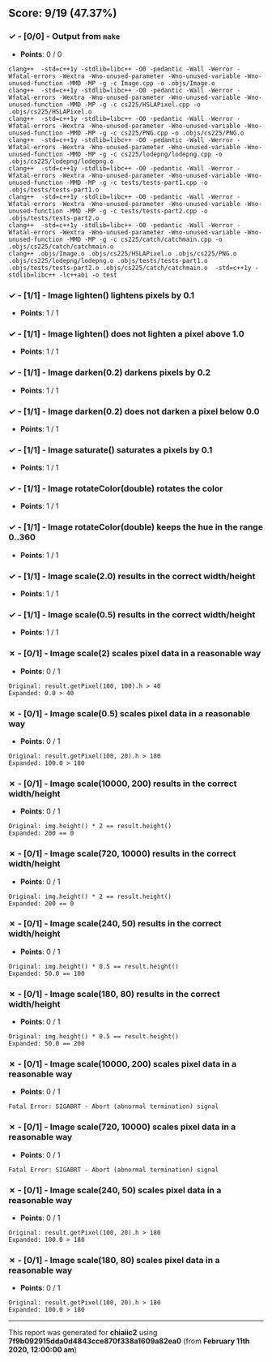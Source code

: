 


## Score: 9/19 (47.37%)


### ✓ - [0/0] - Output from `make`

- **Points**: 0 / 0


```
clang++  -std=c++1y -stdlib=libc++ -O0 -pedantic -Wall -Werror -Wfatal-errors -Wextra -Wno-unused-parameter -Wno-unused-variable -Wno-unused-function -MMD -MP -g -c Image.cpp -o .objs/Image.o
clang++  -std=c++1y -stdlib=libc++ -O0 -pedantic -Wall -Werror -Wfatal-errors -Wextra -Wno-unused-parameter -Wno-unused-variable -Wno-unused-function -MMD -MP -g -c cs225/HSLAPixel.cpp -o .objs/cs225/HSLAPixel.o
clang++  -std=c++1y -stdlib=libc++ -O0 -pedantic -Wall -Werror -Wfatal-errors -Wextra -Wno-unused-parameter -Wno-unused-variable -Wno-unused-function -MMD -MP -g -c cs225/PNG.cpp -o .objs/cs225/PNG.o
clang++  -std=c++1y -stdlib=libc++ -O0 -pedantic -Wall -Werror -Wfatal-errors -Wextra -Wno-unused-parameter -Wno-unused-variable -Wno-unused-function -MMD -MP -g -c cs225/lodepng/lodepng.cpp -o .objs/cs225/lodepng/lodepng.o
clang++  -std=c++1y -stdlib=libc++ -O0 -pedantic -Wall -Werror -Wfatal-errors -Wextra -Wno-unused-parameter -Wno-unused-variable -Wno-unused-function -MMD -MP -g -c tests/tests-part1.cpp -o .objs/tests/tests-part1.o
clang++  -std=c++1y -stdlib=libc++ -O0 -pedantic -Wall -Werror -Wfatal-errors -Wextra -Wno-unused-parameter -Wno-unused-variable -Wno-unused-function -MMD -MP -g -c tests/tests-part2.cpp -o .objs/tests/tests-part2.o
clang++  -std=c++1y -stdlib=libc++ -O0 -pedantic -Wall -Werror -Wfatal-errors -Wextra -Wno-unused-parameter -Wno-unused-variable -Wno-unused-function -MMD -MP -g -c cs225/catch/catchmain.cpp -o .objs/cs225/catch/catchmain.o
clang++ .objs/Image.o .objs/cs225/HSLAPixel.o .objs/cs225/PNG.o .objs/cs225/lodepng/lodepng.o .objs/tests/tests-part1.o .objs/tests/tests-part2.o .objs/cs225/catch/catchmain.o  -std=c++1y -stdlib=libc++ -lc++abi -o test

```


### ✓ - [1/1] - Image lighten() lightens pixels by 0.1

- **Points**: 1 / 1





### ✓ - [1/1] - Image lighten() does not lighten a pixel above 1.0

- **Points**: 1 / 1





### ✓ - [1/1] - Image darken(0.2) darkens pixels by 0.2

- **Points**: 1 / 1





### ✓ - [1/1] - Image darken(0.2) does not darken a pixel below 0.0

- **Points**: 1 / 1





### ✓ - [1/1] - Image saturate() saturates a pixels by 0.1

- **Points**: 1 / 1





### ✓ - [1/1] - Image rotateColor(double) rotates the color

- **Points**: 1 / 1





### ✓ - [1/1] - Image rotateColor(double) keeps the hue in the range 0..360

- **Points**: 1 / 1





### ✓ - [1/1] - Image scale(2.0) results in the correct width/height

- **Points**: 1 / 1





### ✓ - [1/1] - Image scale(0.5) results in the correct width/height

- **Points**: 1 / 1





### ✗ - [0/1] - Image scale(2) scales pixel data in a reasonable way

- **Points**: 0 / 1


```
Original: result.getPixel(100, 100).h > 40
Expanded: 0.0 > 40
```


### ✗ - [0/1] - Image scale(0.5) scales pixel data in a reasonable way

- **Points**: 0 / 1


```
Original: result.getPixel(100, 20).h > 180
Expanded: 100.0 > 180
```


### ✗ - [0/1] - Image scale(10000\, 200) results in the correct width/height

- **Points**: 0 / 1


```
Original: img.height() * 2 == result.height()
Expanded: 200 == 0
```


### ✗ - [0/1] - Image scale(720\, 10000) results in the correct width/height

- **Points**: 0 / 1


```
Original: img.height() * 2 == result.height()
Expanded: 200 == 0
```


### ✗ - [0/1] - Image scale(240\, 50) results in the correct width/height

- **Points**: 0 / 1


```
Original: img.height() * 0.5 == result.height()
Expanded: 50.0 == 100
```


### ✗ - [0/1] - Image scale(180\, 80) results in the correct width/height

- **Points**: 0 / 1


```
Original: img.height() * 0.5 == result.height()
Expanded: 50.0 == 200
```


### ✗ - [0/1] - Image scale(10000\, 200) scales pixel data in a reasonable way

- **Points**: 0 / 1


```
Fatal Error: SIGABRT - Abort (abnormal termination) signal
```


### ✗ - [0/1] - Image scale(720\, 10000) scales pixel data in a reasonable way

- **Points**: 0 / 1


```
Fatal Error: SIGABRT - Abort (abnormal termination) signal
```


### ✗ - [0/1] - Image scale(240\, 50) scales pixel data in a reasonable way

- **Points**: 0 / 1


```
Original: result.getPixel(100, 20).h > 180
Expanded: 100.0 > 180
```


### ✗ - [0/1] - Image scale(180\, 80) scales pixel data in a reasonable way

- **Points**: 0 / 1


```
Original: result.getPixel(100, 20).h > 180
Expanded: 100.0 > 180
```


---

This report was generated for **chiaiic2** using **7f9b092915dda0d4843cce870f338a1609a82ea0** (from **February 11th 2020, 12:00:00 am**)
